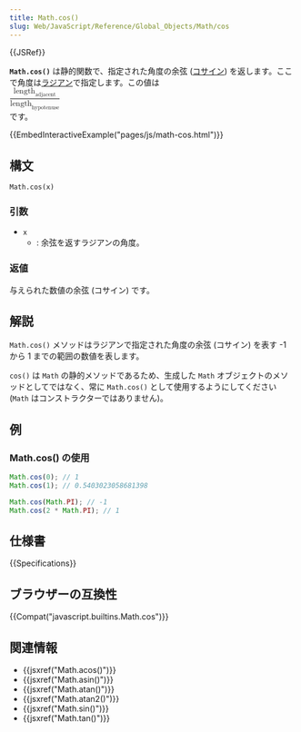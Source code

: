 ```yaml
---
title: Math.cos()
slug: Web/JavaScript/Reference/Global_Objects/Math/cos
---
```


{{JSRef}}

**`Math.cos()`** は静的関数で、指定された角度の余弦 ([コサイン](https://ja.wikipedia.org/wiki/コサイン)) を返します。ここで角度は[ラジアン](https://ja.wikipedia.org/wiki/ラジアン)で指定します。この値は <math style="display: inline;"><mstyle displaystyle="true"><mfrac><msub><mrow><mtext>length</mtext> </mrow><mrow><mrow><mtext>adjacent</mtext> </mrow></mrow></msub><msub><mrow><mtext>length</mtext> </mrow><mrow><mrow><mtext>hypotenuse</mtext> </mrow></mrow></msub></mfrac></mstyle></math> です。

{{EmbedInteractiveExample("pages/js/math-cos.html")}}

## 構文

```
Math.cos(x)
```

### 引数

- `x`
  - : 余弦を返すラジアンの角度。

### 返値

与えられた数値の余弦 (コサイン) です。

## 解説

`Math.cos()` メソッドはラジアンで指定された角度の余弦 (コサイン) を表す -1 から 1 までの範囲の数値を表します。

`cos()` は `Math` の静的メソッドであるため、生成した `Math` オブジェクトのメソッドとしてではなく、常に `Math.cos()` として使用するようにしてください (`Math` はコンストラクターではありません)。

## 例

### Math.cos() の使用

```js
Math.cos(0); // 1
Math.cos(1); // 0.5403023058681398

Math.cos(Math.PI); // -1
Math.cos(2 * Math.PI); // 1
```

## 仕様書

{{Specifications}}

## ブラウザーの互換性

{{Compat("javascript.builtins.Math.cos")}}

## 関連情報

- {{jsxref("Math.acos()")}}
- {{jsxref("Math.asin()")}}
- {{jsxref("Math.atan()")}}
- {{jsxref("Math.atan2()")}}
- {{jsxref("Math.sin()")}}
- {{jsxref("Math.tan()")}}
